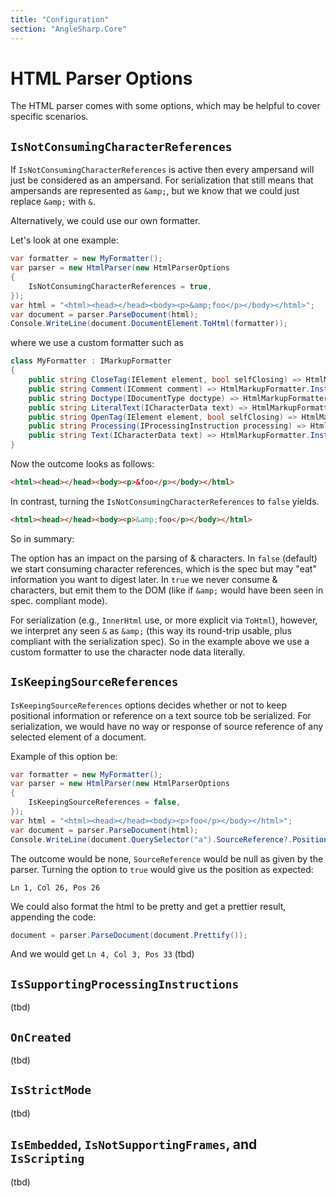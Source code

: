 ```yaml
---
title: "Configuration"
section: "AngleSharp.Core"
---
```

# HTML Parser Options

The HTML parser comes with some options, which may be helpful to cover specific scenarios.

## `IsNotConsumingCharacterReferences`

If `IsNotConsumingCharacterReferences` is active then every ampersand will just be considered as an ampersand. For serialization that still means that ampersands are represented as `&amp;`, but we know that we could just replace `&amp;` with `&`.

Alternatively, we could use our own formatter.

Let's look at one example:

```cs
var formatter = new MyFormatter();
var parser = new HtmlParser(new HtmlParserOptions
{
    IsNotConsumingCharacterReferences = true,
});
var html = "<html><head></head><body><p>&amp;foo</p></body></html>";
var document = parser.ParseDocument(html);
Console.WriteLine(document.DocumentElement.ToHtml(formatter));
```

where we use a custom formatter such as

```cs
class MyFormatter : IMarkupFormatter
{
    public string CloseTag(IElement element, bool selfClosing) => HtmlMarkupFormatter.Instance.CloseTag(element, selfClosing);
    public string Comment(IComment comment) => HtmlMarkupFormatter.Instance.Comment(comment);
    public string Doctype(IDocumentType doctype) => HtmlMarkupFormatter.Instance.Doctype(doctype);
    public string LiteralText(ICharacterData text) => HtmlMarkupFormatter.Instance.LiteralText(text);
    public string OpenTag(IElement element, bool selfClosing) => HtmlMarkupFormatter.Instance.OpenTag(element, selfClosing);
    public string Processing(IProcessingInstruction processing) => HtmlMarkupFormatter.Instance.Processing(processing);
    public string Text(ICharacterData text) => HtmlMarkupFormatter.Instance.LiteralText(text);
}
```

Now the outcome looks as follows:

```html
<html><head></head><body><p>&foo</p></body></html>
```

In contrast, turning the `IsNotConsumingCharacterReferences` to `false` yields.

```html
<html><head></head><body><p>&amp;foo</p></body></html>
```

So in summary:

The option has an impact on the parsing of & characters. In `false` (default) we start consuming character references, which is the spec but may "eat" information you want to digest later. In `true` we never consume & characters, but emit them to the DOM (like if `&amp;` would have been seen in spec. compliant mode).

For serialization (e.g., `InnerHtml` use, or more explicit via `ToHtml`), however, we interpret any seen `&` as `&amp;` (this way its round-trip usable, plus compliant with the serialization spec). So in the example above we use a custom formatter to use the character node data literally.

## `IsKeepingSourceReferences`

`IsKeepingSourceReferences` options decides whether or not to keep positional information or reference on a text source tob be serialized.
For serialization, we would have no way or response of source reference of any selected element of a document.

Example of this option be:

```cs
var formatter = new MyFormatter();
var parser = new HtmlParser(new HtmlParserOptions
{
    IsKeepingSourceReferences = false,
});
var html = "<html><head></head><body><p>foo</p></body></html>";
var document = parser.ParseDocument(html);
Console.WriteLine(document.QuerySelector("a").SourceReference?.Position.ToString());
```

The outcome would be none, `SourceReference` would be null as given by the parser.
Turning the option to `true` would give us the position as expected:

`Ln 1, Col 26, Pos 26`

We could also format the html to be pretty and get a prettier result, appending the code:

```cs
document = parser.ParseDocument(document.Prettify());
```
And we would get `Ln 4, Col 3, Pos 33`
(tbd)

## `IsSupportingProcessingInstructions`

(tbd)

## `OnCreated`

(tbd)

## `IsStrictMode`

(tbd)

## `IsEmbedded`, `IsNotSupportingFrames`, and `IsScripting`

(tbd)

